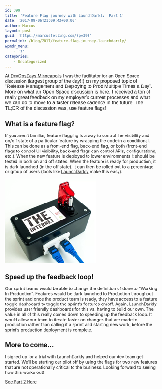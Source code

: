 ```yaml
---
id: 399
title: 'Feature Flag journey with LaunchDarkly  Part 1'
date: '2017-09-06T21:09:43+00:00'
author: Marcus
layout: post
guid: 'https://marcusfelling.com/?p=399'
permalink: /blog/2017/feature-flag-journey-launchdarkly/
wpmdr_menu:
    - '1'
categories:
    - Uncategorized
---
```


At [DevOpsDays Minneapolis](https://www.devopsdays.org/events/2017-minneapolis/welcome/) I was the facilitator for an Open Space discussion <span style="font-family: 'PT Sans', sans-serif; font-size: 16px; font-style: normal; font-weight: normal;">(largest group of the </span><span style="font-family: 'PT Sans', sans-serif; font-size: 16px; font-style: normal; font-weight: normal;">day!!) on my proposed topic of “Release Management and Deploying to Prod Multiple Times a Day”. More on what an Open Space discussion is [here](http://www.openspaceworld.org/files/tmnfiles/2pageos.htm). I received a ton of </span><span style="font-family: 'PT Sans', sans-serif; font-size: 16px; font-style: normal; font-weight: normal;">really great feedback on my employer’s current processes and what we can do to move to a faster </span><span style="font-family: 'PT Sans', sans-serif; font-size: 16px; font-style: normal; font-weight: normal;">release cadence in the future. The TL;DR of the discussion was, use feature flags!</span>

## What is a feature flag?

If you aren’t familiar, feature flagging is a way to control the visibility and on/off state of a particular feature by wrapping the code in a conditional. This can be done as a front-end flag, back-end flag, or both (front-end flags to control UI visibility, back-end flags can control APIs, configurations, etc.). When the new feature is deployed to lower environments it should be tested in both on and off states. When the feature is ready for production, it is dark launched (in the off state). It can then be rolled out to a percentage or group of users (tools like [LaunchDarkly](https://launchdarkly.com/) make this easy).

![kill switch for the internet](/content/uploads/2017/09/killSwitch-300x279.png)

## Speed up the feedback loop!

Our sprint teams would be able to change the definition of done to “Working In Production”. Features would be dark launched to Production throughout the sprint and once the product team is ready, they have access to a feature toggle dashboard to toggle the sprint’s features on/off. Again, LaunchDarkly provides user friendly dashboards for this vs. having to build our own. The value in all of this really comes down to speeding up the feedback loop. It would allow our team to iterate faster on changes that are made to production rather than calling it a sprint and starting new work, before the sprint’s production deployment is complete.

## More to come…

I signed up for a trial with LaunchDarkly and helped our dev team get started. We’ll be starting our pilot off by using the flags for two new features that are not operationally critical to the business. Looking forward to seeing how this works out!

[See Part 2 Here](https://marcusfelling.com/blog/2017/feature-flag-journey-launchdarkly-part-2/)